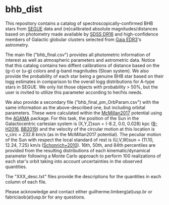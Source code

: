 # bhb_dist

This repository contains a catalog of spectroscopically-confirmed BHB stars from [SEGUE](https://www.sdss.org/dr12/algorithms/segue_target_selection/) data and (re)calibrated absolute magnitudes/distances based on photometry made available by [SDSS DR16](https://www.sdss.org/dr16/) and high-confidence members of Galactic globular clusters selected from [Gaia EDR3](https://www.cosmos.esa.int/web/gaia/early-data-release-3)'s astrometry.   

The main file ("bhb_final.csv") provides all photometric information of interest as well as atmospheric parameters and astrometric data. Notice that this catalog contains two diffent calibrations of distance based on the (g-r) or (u-g) colors and g-band magnitudes (Sloan system). We also provide the probability of each star being a genuine BHB star based on their logg estimates in comparison to the overall logg distributions for A-type stars in SEGUE. We only list those objects with probability > 50%, but the user is invited to utilize this parameter according to her/his needs. 

We also provide a secondary file ("bhb_final_pm_OrbParam.csv") with the same information as the above-described one, but including orbital parameters. These were calculated within the [McMillan2017](https://ui.adsabs.harvard.edu/abs/2017MNRAS.465...76M/abstract) potential using the [AGAMA](https://ui.adsabs.harvard.edu/abs/2019MNRAS.482.1525V/abstract) package. For this task, the position of the Sun in the Galactocentric cartesian system is (X,Y,Z)sun = (-8.2, 0.0, 0.028) kpc ([B-H2016](https://ui.adsabs.harvard.edu/abs/2016ARA%26A..54..529B/abstract), [BB2019](https://ui.adsabs.harvard.edu/abs/2019MNRAS.482.1417B/abstract)) and the velocity of the circular motion at this location is v_circ = 232.8 km/s (as in the McMillan2017 potential). The peculiar motion of the Sun with respect the local standard of rest is (U,V,W)sun = (11.10, 12.24, 7.25) km/s ([Schonrich+2010](https://ui.adsabs.harvard.edu/abs/2010MNRAS.403.1829S/abstract)). 16th, 50th, and 84th percentiles are provided from the resulting distributions of each kinematic/dynamical parameter following a Monte Carlo approach to perform 100 realizations of each star's orbit taking into account uncertainties in the observed quantities.

The "XXX_desc.txt" files provide the descriptions for the quantities in each column of each file.  

Please acknowledge and contact either guilherme.limberg(at)usp.br or fabriciaob(at)usp.br for any questions.

